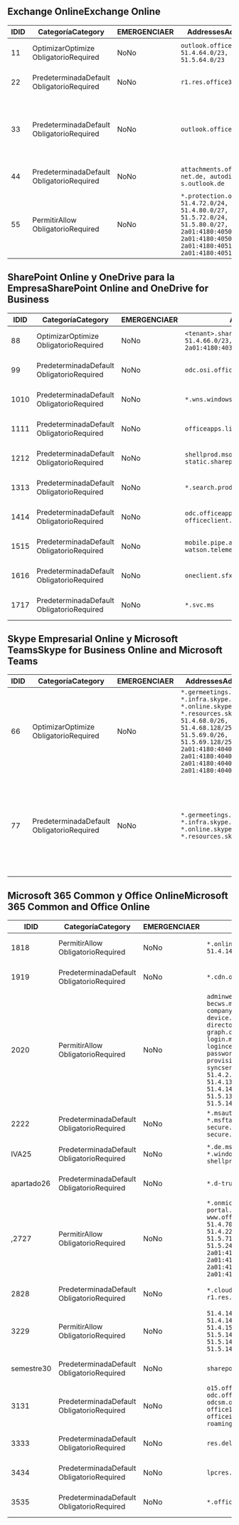 <!--THIS FILE IS AUTOMATICALLY GENERATED. MANUAL CHANGES WILL BE OVERWRITTEN.-->
<!--Please contact the Office 365 Endpoints team with any questions.-->
<!--Germany endpoints version 2020070800-->
<!--File generated 2020-07-08 17:01:09.7820-->

## <a name="exchange-online"></a><span data-ttu-id="74da3-101">Exchange Online</span><span class="sxs-lookup"><span data-stu-id="74da3-101">Exchange Online</span></span>

<span data-ttu-id="74da3-102">ID</span><span class="sxs-lookup"><span data-stu-id="74da3-102">ID</span></span> | <span data-ttu-id="74da3-103">Categoría</span><span class="sxs-lookup"><span data-stu-id="74da3-103">Category</span></span> | <span data-ttu-id="74da3-104">EMERGENCIA</span><span class="sxs-lookup"><span data-stu-id="74da3-104">ER</span></span> | <span data-ttu-id="74da3-105">Addresses</span><span class="sxs-lookup"><span data-stu-id="74da3-105">Addresses</span></span> | <span data-ttu-id="74da3-106">Puertos</span><span class="sxs-lookup"><span data-stu-id="74da3-106">Ports</span></span>
-- | -------------------- | -- | ----------------------------------------------------------------------------------------------------------------------------------------------------------------------------------------- | -------------------------------
<span data-ttu-id="74da3-107">1</span><span class="sxs-lookup"><span data-stu-id="74da3-107">1</span></span> | <span data-ttu-id="74da3-108">Optimizar</span><span class="sxs-lookup"><span data-stu-id="74da3-108">Optimize</span></span><BR><span data-ttu-id="74da3-109">Obligatorio</span><span class="sxs-lookup"><span data-stu-id="74da3-109">Required</span></span> | <span data-ttu-id="74da3-110">No</span><span class="sxs-lookup"><span data-stu-id="74da3-110">No</span></span> | `outlook.office.de`<BR>`51.4.64.0/23, 51.5.64.0/23` | <span data-ttu-id="74da3-111">**TCP:** 443, 80</span><span class="sxs-lookup"><span data-stu-id="74da3-111">**TCP:** 443, 80</span></span>
<span data-ttu-id="74da3-112">2</span><span class="sxs-lookup"><span data-stu-id="74da3-112">2</span></span> | <span data-ttu-id="74da3-113">Predeterminada</span><span class="sxs-lookup"><span data-stu-id="74da3-113">Default</span></span><BR><span data-ttu-id="74da3-114">Obligatorio</span><span class="sxs-lookup"><span data-stu-id="74da3-114">Required</span></span> | <span data-ttu-id="74da3-115">No</span><span class="sxs-lookup"><span data-stu-id="74da3-115">No</span></span> | `r1.res.office365.com` | <span data-ttu-id="74da3-116">**TCP:** 443, 80</span><span class="sxs-lookup"><span data-stu-id="74da3-116">**TCP:** 443, 80</span></span>
<span data-ttu-id="74da3-117">3</span><span class="sxs-lookup"><span data-stu-id="74da3-117">3</span></span> | <span data-ttu-id="74da3-118">Predeterminada</span><span class="sxs-lookup"><span data-stu-id="74da3-118">Default</span></span><BR><span data-ttu-id="74da3-119">Obligatorio</span><span class="sxs-lookup"><span data-stu-id="74da3-119">Required</span></span> | <span data-ttu-id="74da3-120">No</span><span class="sxs-lookup"><span data-stu-id="74da3-120">No</span></span> | `outlook.office.de` | <span data-ttu-id="74da3-121">**TCP:** 143, 25, 587, 993, 995</span><span class="sxs-lookup"><span data-stu-id="74da3-121">**TCP:** 143, 25, 587, 993, 995</span></span>
<span data-ttu-id="74da3-122">4</span><span class="sxs-lookup"><span data-stu-id="74da3-122">4</span></span> | <span data-ttu-id="74da3-123">Predeterminada</span><span class="sxs-lookup"><span data-stu-id="74da3-123">Default</span></span><BR><span data-ttu-id="74da3-124">Obligatorio</span><span class="sxs-lookup"><span data-stu-id="74da3-124">Required</span></span> | <span data-ttu-id="74da3-125">No</span><span class="sxs-lookup"><span data-stu-id="74da3-125">No</span></span> | `attachments.office365-net.de, autodiscover-s.outlook.de` | <span data-ttu-id="74da3-126">**TCP:** 443, 80</span><span class="sxs-lookup"><span data-stu-id="74da3-126">**TCP:** 443, 80</span></span>
<span data-ttu-id="74da3-127">5</span><span class="sxs-lookup"><span data-stu-id="74da3-127">5</span></span> | <span data-ttu-id="74da3-128">Permitir</span><span class="sxs-lookup"><span data-stu-id="74da3-128">Allow</span></span><BR><span data-ttu-id="74da3-129">Obligatorio</span><span class="sxs-lookup"><span data-stu-id="74da3-129">Required</span></span> | <span data-ttu-id="74da3-130">No</span><span class="sxs-lookup"><span data-stu-id="74da3-130">No</span></span> | `*.protection.outlook.de`<BR>`51.4.72.0/24, 51.4.80.0/27, 51.5.72.0/24, 51.5.80.0/27, 2a01:4180:4050:400::/64, 2a01:4180:4050:800::/64, 2a01:4180:4051:400::/64, 2a01:4180:4051:800::/64` | <span data-ttu-id="74da3-131">**TCP:** 25, 443</span><span class="sxs-lookup"><span data-stu-id="74da3-131">**TCP:** 25, 443</span></span>

## <a name="sharepoint-online-and-onedrive-for-business"></a><span data-ttu-id="74da3-132">SharePoint Online y OneDrive para la Empresa</span><span class="sxs-lookup"><span data-stu-id="74da3-132">SharePoint Online and OneDrive for Business</span></span>

<span data-ttu-id="74da3-133">ID</span><span class="sxs-lookup"><span data-stu-id="74da3-133">ID</span></span> | <span data-ttu-id="74da3-134">Categoría</span><span class="sxs-lookup"><span data-stu-id="74da3-134">Category</span></span> | <span data-ttu-id="74da3-135">EMERGENCIA</span><span class="sxs-lookup"><span data-stu-id="74da3-135">ER</span></span> | <span data-ttu-id="74da3-136">Addresses</span><span class="sxs-lookup"><span data-stu-id="74da3-136">Addresses</span></span> | <span data-ttu-id="74da3-137">Puertos</span><span class="sxs-lookup"><span data-stu-id="74da3-137">Ports</span></span>
-- | -------------------- | -- | ------------------------------------------------------------------------------ | ----------------
<span data-ttu-id="74da3-138">8</span><span class="sxs-lookup"><span data-stu-id="74da3-138">8</span></span> | <span data-ttu-id="74da3-139">Optimizar</span><span class="sxs-lookup"><span data-stu-id="74da3-139">Optimize</span></span><BR><span data-ttu-id="74da3-140">Obligatorio</span><span class="sxs-lookup"><span data-stu-id="74da3-140">Required</span></span> | <span data-ttu-id="74da3-141">No</span><span class="sxs-lookup"><span data-stu-id="74da3-141">No</span></span> | `<tenant>.sharepoint.de`<BR>`51.4.66.0/23, 51.5.66.0/23, 2a01:4180:4030::/44` | <span data-ttu-id="74da3-142">**TCP:** 443, 80</span><span class="sxs-lookup"><span data-stu-id="74da3-142">**TCP:** 443, 80</span></span>
<span data-ttu-id="74da3-143">9</span><span class="sxs-lookup"><span data-stu-id="74da3-143">9</span></span> | <span data-ttu-id="74da3-144">Predeterminada</span><span class="sxs-lookup"><span data-stu-id="74da3-144">Default</span></span><BR><span data-ttu-id="74da3-145">Obligatorio</span><span class="sxs-lookup"><span data-stu-id="74da3-145">Required</span></span> | <span data-ttu-id="74da3-146">No</span><span class="sxs-lookup"><span data-stu-id="74da3-146">No</span></span> | `odc.osi.office.de` | <span data-ttu-id="74da3-147">**TCP:** 443, 80</span><span class="sxs-lookup"><span data-stu-id="74da3-147">**TCP:** 443, 80</span></span>
<span data-ttu-id="74da3-148">10</span><span class="sxs-lookup"><span data-stu-id="74da3-148">10</span></span> | <span data-ttu-id="74da3-149">Predeterminada</span><span class="sxs-lookup"><span data-stu-id="74da3-149">Default</span></span><BR><span data-ttu-id="74da3-150">Obligatorio</span><span class="sxs-lookup"><span data-stu-id="74da3-150">Required</span></span> | <span data-ttu-id="74da3-151">No</span><span class="sxs-lookup"><span data-stu-id="74da3-151">No</span></span> | `*.wns.windows.com` | <span data-ttu-id="74da3-152">**TCP:** 443, 80</span><span class="sxs-lookup"><span data-stu-id="74da3-152">**TCP:** 443, 80</span></span>
<span data-ttu-id="74da3-153">11</span><span class="sxs-lookup"><span data-stu-id="74da3-153">11</span></span> | <span data-ttu-id="74da3-154">Predeterminada</span><span class="sxs-lookup"><span data-stu-id="74da3-154">Default</span></span><BR><span data-ttu-id="74da3-155">Obligatorio</span><span class="sxs-lookup"><span data-stu-id="74da3-155">Required</span></span> | <span data-ttu-id="74da3-156">No</span><span class="sxs-lookup"><span data-stu-id="74da3-156">No</span></span> | `officeapps.live.com` | <span data-ttu-id="74da3-157">**TCP:** 443, 80</span><span class="sxs-lookup"><span data-stu-id="74da3-157">**TCP:** 443, 80</span></span>
<span data-ttu-id="74da3-158">12</span><span class="sxs-lookup"><span data-stu-id="74da3-158">12</span></span> | <span data-ttu-id="74da3-159">Predeterminada</span><span class="sxs-lookup"><span data-stu-id="74da3-159">Default</span></span><BR><span data-ttu-id="74da3-160">Obligatorio</span><span class="sxs-lookup"><span data-stu-id="74da3-160">Required</span></span> | <span data-ttu-id="74da3-161">No</span><span class="sxs-lookup"><span data-stu-id="74da3-161">No</span></span> | `shellprod.msocdn.de, spoprod-a.akamaihd.net, static.sharepointonline.com` | <span data-ttu-id="74da3-162">**TCP:** 443, 80</span><span class="sxs-lookup"><span data-stu-id="74da3-162">**TCP:** 443, 80</span></span>
<span data-ttu-id="74da3-163">13</span><span class="sxs-lookup"><span data-stu-id="74da3-163">13</span></span> | <span data-ttu-id="74da3-164">Predeterminada</span><span class="sxs-lookup"><span data-stu-id="74da3-164">Default</span></span><BR><span data-ttu-id="74da3-165">Obligatorio</span><span class="sxs-lookup"><span data-stu-id="74da3-165">Required</span></span> | <span data-ttu-id="74da3-166">No</span><span class="sxs-lookup"><span data-stu-id="74da3-166">No</span></span> | `*.search.production.de.azuretrafficmanager.de` | <span data-ttu-id="74da3-167">**TCP:** 443</span><span class="sxs-lookup"><span data-stu-id="74da3-167">**TCP:** 443</span></span>
<span data-ttu-id="74da3-168">14</span><span class="sxs-lookup"><span data-stu-id="74da3-168">14</span></span> | <span data-ttu-id="74da3-169">Predeterminada</span><span class="sxs-lookup"><span data-stu-id="74da3-169">Default</span></span><BR><span data-ttu-id="74da3-170">Obligatorio</span><span class="sxs-lookup"><span data-stu-id="74da3-170">Required</span></span> | <span data-ttu-id="74da3-171">No</span><span class="sxs-lookup"><span data-stu-id="74da3-171">No</span></span> | `odc.officeapps.live.com, officeclient.microsoft.com` | <span data-ttu-id="74da3-172">**TCP:** 443, 80</span><span class="sxs-lookup"><span data-stu-id="74da3-172">**TCP:** 443, 80</span></span>
<span data-ttu-id="74da3-173">15</span><span class="sxs-lookup"><span data-stu-id="74da3-173">15</span></span> | <span data-ttu-id="74da3-174">Predeterminada</span><span class="sxs-lookup"><span data-stu-id="74da3-174">Default</span></span><BR><span data-ttu-id="74da3-175">Obligatorio</span><span class="sxs-lookup"><span data-stu-id="74da3-175">Required</span></span> | <span data-ttu-id="74da3-176">No</span><span class="sxs-lookup"><span data-stu-id="74da3-176">No</span></span> | `mobile.pipe.aria.microsoft.com, ssw.live.com, watson.telemetry.microsoft.com` | <span data-ttu-id="74da3-177">**TCP:** 443, 80</span><span class="sxs-lookup"><span data-stu-id="74da3-177">**TCP:** 443, 80</span></span>
<span data-ttu-id="74da3-178">16</span><span class="sxs-lookup"><span data-stu-id="74da3-178">16</span></span> | <span data-ttu-id="74da3-179">Predeterminada</span><span class="sxs-lookup"><span data-stu-id="74da3-179">Default</span></span><BR><span data-ttu-id="74da3-180">Obligatorio</span><span class="sxs-lookup"><span data-stu-id="74da3-180">Required</span></span> | <span data-ttu-id="74da3-181">No</span><span class="sxs-lookup"><span data-stu-id="74da3-181">No</span></span> | `oneclient.sfx.ms` | <span data-ttu-id="74da3-182">**TCP:** 443, 80</span><span class="sxs-lookup"><span data-stu-id="74da3-182">**TCP:** 443, 80</span></span>
<span data-ttu-id="74da3-183">17</span><span class="sxs-lookup"><span data-stu-id="74da3-183">17</span></span> | <span data-ttu-id="74da3-184">Predeterminada</span><span class="sxs-lookup"><span data-stu-id="74da3-184">Default</span></span><BR><span data-ttu-id="74da3-185">Obligatorio</span><span class="sxs-lookup"><span data-stu-id="74da3-185">Required</span></span> | <span data-ttu-id="74da3-186">No</span><span class="sxs-lookup"><span data-stu-id="74da3-186">No</span></span> | `*.svc.ms` | <span data-ttu-id="74da3-187">**TCP:** 443, 80</span><span class="sxs-lookup"><span data-stu-id="74da3-187">**TCP:** 443, 80</span></span>

## <a name="skype-for-business-online-and-microsoft-teams"></a><span data-ttu-id="74da3-188">Skype Empresarial Online y Microsoft Teams</span><span class="sxs-lookup"><span data-stu-id="74da3-188">Skype for Business Online and Microsoft Teams</span></span>

<span data-ttu-id="74da3-189">ID</span><span class="sxs-lookup"><span data-stu-id="74da3-189">ID</span></span> | <span data-ttu-id="74da3-190">Categoría</span><span class="sxs-lookup"><span data-stu-id="74da3-190">Category</span></span> | <span data-ttu-id="74da3-191">EMERGENCIA</span><span class="sxs-lookup"><span data-stu-id="74da3-191">ER</span></span> | <span data-ttu-id="74da3-192">Addresses</span><span class="sxs-lookup"><span data-stu-id="74da3-192">Addresses</span></span> | <span data-ttu-id="74da3-193">Puertos</span><span class="sxs-lookup"><span data-stu-id="74da3-193">Ports</span></span>
-- | -------------------- | -- | ----------------------------------------------------------------------------------------------------------------------------------------------------------------------------------------------------------------------------------------------- | --------------------------------------------------
<span data-ttu-id="74da3-194">6</span><span class="sxs-lookup"><span data-stu-id="74da3-194">6</span></span> | <span data-ttu-id="74da3-195">Optimizar</span><span class="sxs-lookup"><span data-stu-id="74da3-195">Optimize</span></span><BR><span data-ttu-id="74da3-196">Obligatorio</span><span class="sxs-lookup"><span data-stu-id="74da3-196">Required</span></span> | <span data-ttu-id="74da3-197">No</span><span class="sxs-lookup"><span data-stu-id="74da3-197">No</span></span> | `*.germeetings.skype.de, *.infra.skype.de, *.online.skype.de, *.resources.skype.de`<BR>`51.4.68.0/26, 51.4.68.128/25, 51.5.69.0/26, 51.5.69.128/25, 2a01:4180:4040:1::/64, 2a01:4180:4040:2::/64, 2a01:4180:4040:7::/64, 2a01:4180:4040:8::/64` | <span data-ttu-id="74da3-198">**TCP:** 443, 80</span><span class="sxs-lookup"><span data-stu-id="74da3-198">**TCP:** 443, 80</span></span><BR><span data-ttu-id="74da3-199">**UDP:** 3478</span><span class="sxs-lookup"><span data-stu-id="74da3-199">**UDP:** 3478</span></span>
<span data-ttu-id="74da3-200">7</span><span class="sxs-lookup"><span data-stu-id="74da3-200">7</span></span> | <span data-ttu-id="74da3-201">Predeterminada</span><span class="sxs-lookup"><span data-stu-id="74da3-201">Default</span></span><BR><span data-ttu-id="74da3-202">Obligatorio</span><span class="sxs-lookup"><span data-stu-id="74da3-202">Required</span></span> | <span data-ttu-id="74da3-203">No</span><span class="sxs-lookup"><span data-stu-id="74da3-203">No</span></span> | `*.germeetings.skype.de, *.infra.skype.de, *.online.skype.de, *.resources.skype.de` | <span data-ttu-id="74da3-204">**TCP:** 5061, 50000-59999</span><span class="sxs-lookup"><span data-stu-id="74da3-204">**TCP:** 5061, 50000-59999</span></span><BR><span data-ttu-id="74da3-205">**UDP:** 50000-59999</span><span class="sxs-lookup"><span data-stu-id="74da3-205">**UDP:** 50000-59999</span></span>

## <a name="microsoft-365-common-and-office-online"></a><span data-ttu-id="74da3-206">Microsoft 365 Common y Office Online</span><span class="sxs-lookup"><span data-stu-id="74da3-206">Microsoft 365 Common and Office Online</span></span>

<span data-ttu-id="74da3-207">ID</span><span class="sxs-lookup"><span data-stu-id="74da3-207">ID</span></span> | <span data-ttu-id="74da3-208">Categoría</span><span class="sxs-lookup"><span data-stu-id="74da3-208">Category</span></span> | <span data-ttu-id="74da3-209">EMERGENCIA</span><span class="sxs-lookup"><span data-stu-id="74da3-209">ER</span></span> | <span data-ttu-id="74da3-210">Addresses</span><span class="sxs-lookup"><span data-stu-id="74da3-210">Addresses</span></span> | <span data-ttu-id="74da3-211">Puertos</span><span class="sxs-lookup"><span data-stu-id="74da3-211">Ports</span></span>
-- | ------------------- | -- | -------------------------------------------------------------------------------------------------------------------------------------------------------------------------------------------------------------------------------------------------------------------------------------------------------------------------------------------------------------------------------------------------------------------------------------------------------------------------------------------------------------------------------------------------------------------------------------------------------------------------- | ----------------
<span data-ttu-id="74da3-212">18</span><span class="sxs-lookup"><span data-stu-id="74da3-212">18</span></span> | <span data-ttu-id="74da3-213">Permitir</span><span class="sxs-lookup"><span data-stu-id="74da3-213">Allow</span></span><BR><span data-ttu-id="74da3-214">Obligatorio</span><span class="sxs-lookup"><span data-stu-id="74da3-214">Required</span></span> | <span data-ttu-id="74da3-215">No</span><span class="sxs-lookup"><span data-stu-id="74da3-215">No</span></span> | `*.online.office.de`<BR>`51.4.144.200/32, 51.5.149.3/32, 51.18.16.0/23` | <span data-ttu-id="74da3-216">**TCP:** 443</span><span class="sxs-lookup"><span data-stu-id="74da3-216">**TCP:** 443</span></span>
<span data-ttu-id="74da3-217">19</span><span class="sxs-lookup"><span data-stu-id="74da3-217">19</span></span> | <span data-ttu-id="74da3-218">Predeterminada</span><span class="sxs-lookup"><span data-stu-id="74da3-218">Default</span></span><BR><span data-ttu-id="74da3-219">Obligatorio</span><span class="sxs-lookup"><span data-stu-id="74da3-219">Required</span></span> | <span data-ttu-id="74da3-220">No</span><span class="sxs-lookup"><span data-stu-id="74da3-220">No</span></span> | `*.cdn.office.net` | <span data-ttu-id="74da3-221">**TCP:** 443</span><span class="sxs-lookup"><span data-stu-id="74da3-221">**TCP:** 443</span></span>
<span data-ttu-id="74da3-222">20</span><span class="sxs-lookup"><span data-stu-id="74da3-222">20</span></span> | <span data-ttu-id="74da3-223">Permitir</span><span class="sxs-lookup"><span data-stu-id="74da3-223">Allow</span></span><BR><span data-ttu-id="74da3-224">Obligatorio</span><span class="sxs-lookup"><span data-stu-id="74da3-224">Required</span></span> | <span data-ttu-id="74da3-225">No</span><span class="sxs-lookup"><span data-stu-id="74da3-225">No</span></span> | `adminwebservice.microsoftonline.de, becws.microsoftonline.de, companymanager.microsoftonline.de, device.login.microsoftonline.de, directoryprovisioning.cloudapi.de, graph.cloudapi.de, graph.microsoft.de, login.microsoftonline.de, logincert.microsoftonline.de, pas.cloudapi.de, passwordreset.activedirectory.microsoftazure.de, provisioningapi.microsoftonline.de, syncservice.microsoftonline.de`<BR>`51.4.2.10/32, 51.4.71.61/32, 51.4.136.38/31, 51.4.136.40/31, 51.4.136.42/32, 51.4.146.38/32, 51.4.146.206/32, 51.5.16.7/32, 51.5.71.22/32, 51.5.136.32/30, 51.5.136.36/32, 51.5.145.29/32, 51.5.145.122/32` | <span data-ttu-id="74da3-226">**TCP:** 443, 80</span><span class="sxs-lookup"><span data-stu-id="74da3-226">**TCP:** 443, 80</span></span>
<span data-ttu-id="74da3-227">22</span><span class="sxs-lookup"><span data-stu-id="74da3-227">22</span></span> | <span data-ttu-id="74da3-228">Predeterminada</span><span class="sxs-lookup"><span data-stu-id="74da3-228">Default</span></span><BR><span data-ttu-id="74da3-229">Obligatorio</span><span class="sxs-lookup"><span data-stu-id="74da3-229">Required</span></span> | <span data-ttu-id="74da3-230">No</span><span class="sxs-lookup"><span data-stu-id="74da3-230">No</span></span> | `*.msauth.net, *.msauthimages.de, *.msftauth.net, *.msftauthimages.de, secure.aadcdn.microsoftonline-p.com, secure.aadcdn.microsoftonline-p.de` | <span data-ttu-id="74da3-231">**TCP:** 443, 80</span><span class="sxs-lookup"><span data-stu-id="74da3-231">**TCP:** 443, 80</span></span>
<span data-ttu-id="74da3-232">IVA</span><span class="sxs-lookup"><span data-stu-id="74da3-232">25</span></span> | <span data-ttu-id="74da3-233">Predeterminada</span><span class="sxs-lookup"><span data-stu-id="74da3-233">Default</span></span><BR><span data-ttu-id="74da3-234">Obligatorio</span><span class="sxs-lookup"><span data-stu-id="74da3-234">Required</span></span> | <span data-ttu-id="74da3-235">No</span><span class="sxs-lookup"><span data-stu-id="74da3-235">No</span></span> | `*.de.msods.nsatc.net, *.office.de.akadns.net, *.windows.de.nsatc.net, officehome.msocdn.de, shellprod.msocdn.com` | <span data-ttu-id="74da3-236">**TCP:** 443, 80</span><span class="sxs-lookup"><span data-stu-id="74da3-236">**TCP:** 443, 80</span></span>
<span data-ttu-id="74da3-237">apartado</span><span class="sxs-lookup"><span data-stu-id="74da3-237">26</span></span> | <span data-ttu-id="74da3-238">Predeterminada</span><span class="sxs-lookup"><span data-stu-id="74da3-238">Default</span></span><BR><span data-ttu-id="74da3-239">Obligatorio</span><span class="sxs-lookup"><span data-stu-id="74da3-239">Required</span></span> | <span data-ttu-id="74da3-240">No</span><span class="sxs-lookup"><span data-stu-id="74da3-240">No</span></span> | `*.d-trust.net` | <span data-ttu-id="74da3-241">**TCP:** 443, 80</span><span class="sxs-lookup"><span data-stu-id="74da3-241">**TCP:** 443, 80</span></span>
<span data-ttu-id="74da3-242">,27</span><span class="sxs-lookup"><span data-stu-id="74da3-242">27</span></span> | <span data-ttu-id="74da3-243">Permitir</span><span class="sxs-lookup"><span data-stu-id="74da3-243">Allow</span></span><BR><span data-ttu-id="74da3-244">Obligatorio</span><span class="sxs-lookup"><span data-stu-id="74da3-244">Required</span></span> | <span data-ttu-id="74da3-245">No</span><span class="sxs-lookup"><span data-stu-id="74da3-245">No</span></span> | `*.onmicrosoft.de, *.osi.office.de, office.de, portal.office.de, webshell.suite.office.de, www.office.de`<BR>`51.4.70.0/24, 51.4.71.0/24, 51.4.226.115/32, 51.4.227.178/32, 51.4.230.178/32, 51.5.70.0/24, 51.5.71.0/24, 51.5.147.48/32, 51.5.242.163/32, 51.5.245.67/32, 2a01:4180:2001::2/128, 2a01:4180:2001::92/128, 2a01:4180:2001::234/128, 2a01:4180:2001::3b8/128, 2a01:4180:2401::5/128, 2a01:4180:2401::11f/128, 2a01:4180:2401::33b/128, 2a01:4180:2401::55b/128` | <span data-ttu-id="74da3-246">**TCP:** 443, 80</span><span class="sxs-lookup"><span data-stu-id="74da3-246">**TCP:** 443, 80</span></span>
<span data-ttu-id="74da3-247">28</span><span class="sxs-lookup"><span data-stu-id="74da3-247">28</span></span> | <span data-ttu-id="74da3-248">Predeterminada</span><span class="sxs-lookup"><span data-stu-id="74da3-248">Default</span></span><BR><span data-ttu-id="74da3-249">Obligatorio</span><span class="sxs-lookup"><span data-stu-id="74da3-249">Required</span></span> | <span data-ttu-id="74da3-250">No</span><span class="sxs-lookup"><span data-stu-id="74da3-250">No</span></span> | `*.cloudfront.net, prod.msocdn.de, r1.res.office365.com, shellprod.msocdn.de` | <span data-ttu-id="74da3-251">**TCP:** 443, 80</span><span class="sxs-lookup"><span data-stu-id="74da3-251">**TCP:** 443, 80</span></span>
<span data-ttu-id="74da3-252">32</span><span class="sxs-lookup"><span data-stu-id="74da3-252">29</span></span> | <span data-ttu-id="74da3-253">Permitir</span><span class="sxs-lookup"><span data-stu-id="74da3-253">Allow</span></span><BR><span data-ttu-id="74da3-254">Obligatorio</span><span class="sxs-lookup"><span data-stu-id="74da3-254">Required</span></span> | <span data-ttu-id="74da3-255">No</span><span class="sxs-lookup"><span data-stu-id="74da3-255">No</span></span> | `51.4.144.41/32, 51.4.144.174/32, 51.4.145.38/32, 51.4.147.81/32, 51.4.147.233/32, 51.4.148.12/32, 51.4.150.145/32, 51.5.147.242/32, 51.5.149.100/32, 51.5.149.119/32, 51.5.149.123/32, 51.5.149.180/32, 51.5.149.186/32, 51.18.0.0/21` | <span data-ttu-id="74da3-256">**TCP:** 443, 80</span><span class="sxs-lookup"><span data-stu-id="74da3-256">**TCP:** 443, 80</span></span>
<span data-ttu-id="74da3-257">semestre</span><span class="sxs-lookup"><span data-stu-id="74da3-257">30</span></span> | <span data-ttu-id="74da3-258">Predeterminada</span><span class="sxs-lookup"><span data-stu-id="74da3-258">Default</span></span><BR><span data-ttu-id="74da3-259">Obligatorio</span><span class="sxs-lookup"><span data-stu-id="74da3-259">Required</span></span> | <span data-ttu-id="74da3-260">No</span><span class="sxs-lookup"><span data-stu-id="74da3-260">No</span></span> | `sharepoint.de` | <span data-ttu-id="74da3-261">**TCP:** 443, 80</span><span class="sxs-lookup"><span data-stu-id="74da3-261">**TCP:** 443, 80</span></span>
<span data-ttu-id="74da3-262">31</span><span class="sxs-lookup"><span data-stu-id="74da3-262">31</span></span> | <span data-ttu-id="74da3-263">Predeterminada</span><span class="sxs-lookup"><span data-stu-id="74da3-263">Default</span></span><BR><span data-ttu-id="74da3-264">Obligatorio</span><span class="sxs-lookup"><span data-stu-id="74da3-264">Required</span></span> | <span data-ttu-id="74da3-265">No</span><span class="sxs-lookup"><span data-stu-id="74da3-265">No</span></span> | `o15.officeredir.microsoft.com, odc.officeapps.live.com, odcsm.officeapps.live.com, office.microsoft.com, office15client.microsoft.com, officeimg.vo.msecnd.net, roaming.officeapps.live.com` | <span data-ttu-id="74da3-266">**TCP:** 443, 80</span><span class="sxs-lookup"><span data-stu-id="74da3-266">**TCP:** 443, 80</span></span>
<span data-ttu-id="74da3-267">33</span><span class="sxs-lookup"><span data-stu-id="74da3-267">33</span></span> | <span data-ttu-id="74da3-268">Predeterminada</span><span class="sxs-lookup"><span data-stu-id="74da3-268">Default</span></span><BR><span data-ttu-id="74da3-269">Obligatorio</span><span class="sxs-lookup"><span data-stu-id="74da3-269">Required</span></span> | <span data-ttu-id="74da3-270">No</span><span class="sxs-lookup"><span data-stu-id="74da3-270">No</span></span> | `res.delve.office.com` | <span data-ttu-id="74da3-271">**TCP:** 443</span><span class="sxs-lookup"><span data-stu-id="74da3-271">**TCP:** 443</span></span>
<span data-ttu-id="74da3-272">34</span><span class="sxs-lookup"><span data-stu-id="74da3-272">34</span></span> | <span data-ttu-id="74da3-273">Predeterminada</span><span class="sxs-lookup"><span data-stu-id="74da3-273">Default</span></span><BR><span data-ttu-id="74da3-274">Obligatorio</span><span class="sxs-lookup"><span data-stu-id="74da3-274">Required</span></span> | <span data-ttu-id="74da3-275">No</span><span class="sxs-lookup"><span data-stu-id="74da3-275">No</span></span> | `lpcres.delve.office.com` | <span data-ttu-id="74da3-276">**TCP:** 443</span><span class="sxs-lookup"><span data-stu-id="74da3-276">**TCP:** 443</span></span>
<span data-ttu-id="74da3-277">35</span><span class="sxs-lookup"><span data-stu-id="74da3-277">35</span></span> | <span data-ttu-id="74da3-278">Predeterminada</span><span class="sxs-lookup"><span data-stu-id="74da3-278">Default</span></span><BR><span data-ttu-id="74da3-279">Obligatorio</span><span class="sxs-lookup"><span data-stu-id="74da3-279">Required</span></span> | <span data-ttu-id="74da3-280">No</span><span class="sxs-lookup"><span data-stu-id="74da3-280">No</span></span> | `*.office.de` | <span data-ttu-id="74da3-281">**TCP:** 443, 80</span><span class="sxs-lookup"><span data-stu-id="74da3-281">**TCP:** 443, 80</span></span>
